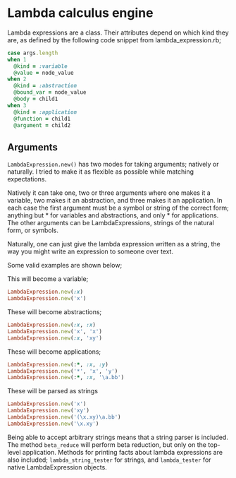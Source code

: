 Lambda calculus engine
======================

Lambda expressions are a class. Their attributes depend on which kind they are, as defined by the following code snippet from lambda_expression.rb;

```ruby
case args.length
when 1
  @kind = :variable
  @value = node_value
when 2
  @kind = :abstraction
  @bound_var = node_value
  @body = child1
when 3
  @kind = :application
  @function = child1
  @argument = child2
```
Arguments
---------
`LambdaExpression.new()` has two modes for taking arguments; natively or naturally. I tried to make it as flexible as possible while matching expectations.

Natively it can take one, two or three arguments where one makes it a variable, two makes it an abstraction, and three makes it an application. In each case the first argument must be a symbol or string of the correct form; anything but * for variables and abstractions, and only * for applications. The other arguments can be LambdaExpressions, strings of the natural form, or symbols.

Naturally, one can just give the lambda expression written as a string, the way you might write an expression to someone over text.

Some valid examples are shown below;

This will become a variable;
```ruby
LambdaExpression.new(:x)
LambdaExpression.new('x')
```
These will become abstractions;
```ruby
LambdaExpression.new(:x, :x)
LambdaExpression.new('x', 'x')
LambdaExpression.new(:x, 'xy')
```
These will become applications;
```ruby
LambdaExpression.new(:*, :x, :y)
LambdaExpression.new('*', 'x', 'y')
LambdaExpression.new(:*, :x, '\a.bb')
```
These will be parsed as strings
```ruby
LambdaExpression.new('x')
LambdaExpression.new('xy')
LambdaExpression.new('(\x.xy)\a.bb')
LambdaExpression.new('\x.xy')
```

Being able to accept arbitrary strings means that a string parser is included.
The method `beta_reduce` will perform beta reduction, but only on the top-level application.
Methods for printing facts about lambda expressions are also included; `lambda_string_tester` for strings, and `lambda_tester` for native LambdaExpression objects.